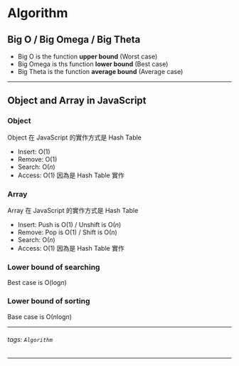 Algorithm
===

## Big O / Big Omega / Big Theta
* Big O is the function **upper bound** (Worst case)
* Big Omega is ths function **lower bound** (Best case)
* Big Theta is the function **average bound** (Average case)

---

## Object and Array in JavaScript
### Object
Object 在 JavaScript 的實作方式是 Hash Table
* Insert: O(1)
* Remove: O(1)
* Search: O(*n*)
* Access: O(1) 因為是 Hash Table 實作

### Array
Array 在 JavaScript 的實作方式是 Hash Table
* Insert: Push is O(1) / Unshift is O(*n*)
* Remove: Pop is O(1) / Shift is O(*n*)
* Search: O(*n*)
* Access: O(1) 因為是 Hash Table 實作

### Lower bound of searching
Best case is O(log*n*)

### Lower bound of sorting
Base case is O(*n*log*n*)

---
###### tags: `Algorithm` 
---